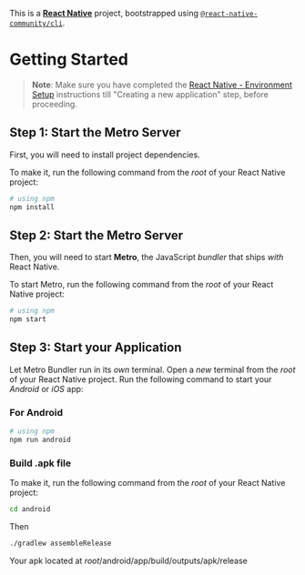This is a [**React Native**](https://reactnative.dev) project, bootstrapped using [`@react-native-community/cli`](https://github.com/react-native-community/cli).

# Getting Started

>**Note**: Make sure you have completed the [React Native - Environment Setup](https://reactnative.dev/docs/environment-setup) instructions till "Creating a new application" step, before proceeding.

## Step 1: Start the Metro Server

First, you will need to install project dependencies.

To make it, run the following command from the _root_ of your React Native project:

```bash
# using npm
npm install
```

## Step 2: Start the Metro Server

Then, you will need to start **Metro**, the JavaScript _bundler_ that ships _with_ React Native.

To start Metro, run the following command from the _root_ of your React Native project:

```bash
# using npm
npm start
```

## Step 3: Start your Application

Let Metro Bundler run in its _own_ terminal. Open a _new_ terminal from the _root_ of your React Native project. Run the following command to start your _Android_ or _iOS_ app:

### For Android

```bash
# using npm
npm run android
```

### Build .apk file

To make it, run the following command from the _root_ of your React Native project:

```bash
cd android
```

Then


```bash
./gradlew assembleRelease
```

Your apk located at _root_/android/app/build/outputs/apk/release
